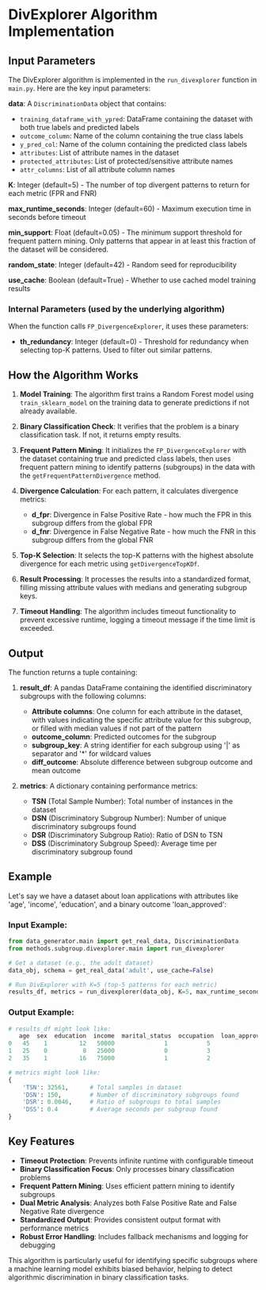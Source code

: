 # DivExplorer Algorithm Implementation

## Input Parameters

The DivExplorer algorithm is implemented in the `run_divexplorer` function in `main.py`. Here are the key input parameters:

**data**: A `DiscriminationData` object that contains:
- `training_dataframe_with_ypred`: DataFrame containing the dataset with both true labels and predicted labels
- `outcome_column`: Name of the column containing the true class labels
- `y_pred_col`: Name of the column containing the predicted class labels
- `attributes`: List of attribute names in the dataset
- `protected_attributes`: List of protected/sensitive attribute names
- `attr_columns`: List of all attribute column names

**K**: Integer (default=5) - The number of top divergent patterns to return for each metric (FPR and FNR)

**max_runtime_seconds**: Integer (default=60) - Maximum execution time in seconds before timeout

**min_support**: Float (default=0.05) - The minimum support threshold for frequent pattern mining. Only patterns that appear in at least this fraction of the dataset will be considered.

**random_state**: Integer (default=42) - Random seed for reproducibility

**use_cache**: Boolean (default=True) - Whether to use cached model training results

### Internal Parameters (used by the underlying algorithm)

When the function calls `FP_DivergenceExplorer`, it uses these parameters:

- **th_redundancy**: Integer (default=0) - Threshold for redundancy when selecting top-K patterns. Used to filter out similar patterns.

## How the Algorithm Works

1. **Model Training**: The algorithm first trains a Random Forest model using `train_sklearn_model` on the training data to generate predictions if not already available.

2. **Binary Classification Check**: It verifies that the problem is a binary classification task. If not, it returns empty results.

3. **Frequent Pattern Mining**: It initializes the `FP_DivergenceExplorer` with the dataset containing true and predicted class labels, then uses frequent pattern mining to identify patterns (subgroups) in the data with the `getFrequentPatternDivergence` method.

4. **Divergence Calculation**: For each pattern, it calculates divergence metrics:
   - **d_fpr**: Divergence in False Positive Rate - how much the FPR in this subgroup differs from the global FPR
   - **d_fnr**: Divergence in False Negative Rate - how much the FNR in this subgroup differs from the global FNR

5. **Top-K Selection**: It selects the top-K patterns with the highest absolute divergence for each metric using `getDivergenceTopKDf`.

6. **Result Processing**: It processes the results into a standardized format, filling missing attribute values with medians and generating subgroup keys.

7. **Timeout Handling**: The algorithm includes timeout functionality to prevent excessive runtime, logging a timeout message if the time limit is exceeded.

## Output

The function returns a tuple containing:

1. **result_df**: A pandas DataFrame containing the identified discriminatory subgroups with the following columns:
   - **Attribute columns**: One column for each attribute in the dataset, with values indicating the specific attribute value for this subgroup, or filled with median values if not part of the pattern
   - **outcome_column**: Predicted outcomes for the subgroup
   - **subgroup_key**: A string identifier for each subgroup using '|' as separator and '*' for wildcard values
   - **diff_outcome**: Absolute difference between subgroup outcome and mean outcome

2. **metrics**: A dictionary containing performance metrics:
   - **TSN** (Total Sample Number): Total number of instances in the dataset
   - **DSN** (Discriminatory Subgroup Number): Number of unique discriminatory subgroups found
   - **DSR** (Discriminatory Subgroup Ratio): Ratio of DSN to TSN
   - **DSS** (Discriminatory Subgroup Speed): Average time per discriminatory subgroup found

## Example

Let's say we have a dataset about loan applications with attributes like 'age', 'income', 'education', and a binary outcome 'loan_approved':

### Input Example:

```python
from data_generator.main import get_real_data, DiscriminationData
from methods.subgroup.divexplorer.main import run_divexplorer

# Get a dataset (e.g., the adult dataset)
data_obj, schema = get_real_data('adult', use_cache=False)

# Run DivExplorer with K=5 (top-5 patterns for each metric)
results_df, metrics = run_divexplorer(data_obj, K=5, max_runtime_seconds=60)
```

### Output Example:

```python
# results_df might look like:
   age  sex  education  income  marital_status  occupation  loan_approved  subgroup_key      diff_outcome
0   45    1         12   50000              1           5              1      45|1|12|50000|1|5      0.23
1   25    0          8   25000              0           3              0      25|0|8|25000|0|3       0.18
2   35    1         16   75000              1           2              1      35|1|16|75000|1|2      0.15

# metrics might look like:
{
    'TSN': 32561,      # Total samples in dataset
    'DSN': 150,        # Number of discriminatory subgroups found
    'DSR': 0.0046,     # Ratio of subgroups to total samples
    'DSS': 0.4         # Average seconds per subgroup found
}
```

## Key Features

- **Timeout Protection**: Prevents infinite runtime with configurable timeout
- **Binary Classification Focus**: Only processes binary classification problems
- **Frequent Pattern Mining**: Uses efficient pattern mining to identify subgroups
- **Dual Metric Analysis**: Analyzes both False Positive Rate and False Negative Rate divergence
- **Standardized Output**: Provides consistent output format with performance metrics
- **Robust Error Handling**: Includes fallback mechanisms and logging for debugging

This algorithm is particularly useful for identifying specific subgroups where a machine learning model exhibits biased behavior, helping to detect algorithmic discrimination in binary classification tasks.